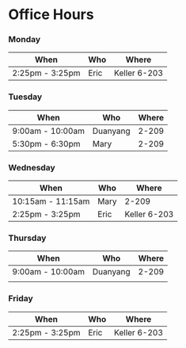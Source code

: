 # Office Hours

### Monday

| When | Who | Where |
| ---- | --- | ----- |
| 2:25pm - 3:25pm | Eric | Keller 6-203 | 

### Tuesday

| When | Who | Where |
| ---- | --- | ----- |
| 9:00am - 10:00am | Duanyang | 2-209 |
| 5:30pm - 6:30pm | Mary | 2-209 |

### Wednesday

| When | Who | Where |
| ---- | --- | ----- |
| 10:15am - 11:15am | Mary| 2-209 |
| 2:25pm - 3:25pm | Eric | Keller 6-203 | 

### Thursday

| When | Who | Where |
| ---- | --- | ----- |
| 9:00am - 10:00am | Duanyang | 2-209 |
|      |     |       |

### Friday

| When | Who | Where |
| ---- | --- | ----- |
| 2:25pm - 3:25pm | Eric | Keller 6-203 | 
